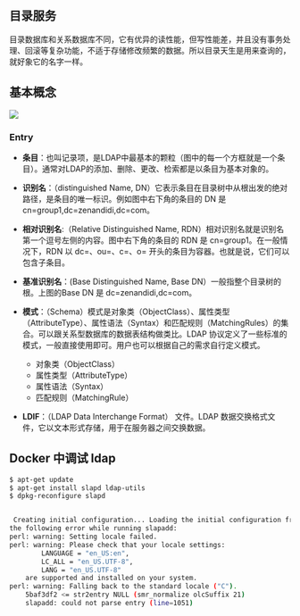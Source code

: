 ## 目录服务

目录数据库和关系数据库不同，它有优异的读性能，但写性能差，并且没有事务处理、回滚等复杂功能，不适于存储修改频繁的数据。所以目录天生是用来查询的，就好象它的名字一样。

## 基本概念

![](https://cl.ly/87be3f470dea/Image%2525202018-09-28%252520at%2525208.09.30%252520PM.jpg)

### Entry

* **条目**：也叫记录项，是LDAP中最基本的颗粒（图中的每一个方框就是一个条目）。通常对LDAP的添加、删除、更改、检索都是以条目为基本对象的。

* **识别名**：（distinguished Name, DN）它表示条目在目录树中从根出发的绝对路径，是条目的唯一标识。例如图中右下角的条目的 DN 是 cn=group1,dc=zenandidi,dc=com。

* **相对识别名**:（Relative Distinguished Name, RDN）相对识别名就是识别名第一个逗号左侧的内容。图中右下角的条目的 RDN 是 cn=group1。在一般情况下，RDN 以 dc=、ou=、c=、o= 开头的条目为容器。也就是说，它们可以包含子条目。

* **基准识别名**：(Base Distinguished Name, Base DN）一般指整个目录树的根。上图的Base DN 是 dc=zenandidi,dc=com。

* **模式**：（Schema）模式是对象类（ObjectClass）、属性类型（AttributeType）、属性语法（Syntax）和匹配规则（MatchingRules）的集合。可以跟关系型数据库的数据表结构做类比。LDAP 协议定义了一些标准的模式，一般直接使用即可。用户也可以根据自己的需求自行定义模式。
    * 对象类（ObjectClass）
    * 属性类型（AttributeType）
    * 属性语法（Syntax）
    * 匹配规则（MatchingRule）

* **LDIF**：（LDAP Data Interchange Format） 文件。LDAP 数据交换格式文件，它以文本形式存储，用于在服务器之间交换数据。

## Docker 中调试 ldap
```bash
$ apt-get update
$ apt-get install slapd ldap-utils
$ dpkg-reconfigure slapd


 Creating initial configuration... Loading the initial configuration from the ldif file () failed with
the following error while running slapadd:
perl: warning: Setting locale failed.
perl: warning: Please check that your locale settings:
        LANGUAGE = "en_US:en",
        LC_ALL = "en_US.UTF-8",
        LANG = "en_US.UTF-8"
    are supported and installed on your system.
perl: warning: Falling back to the standard locale ("C").
    5baf3df2 <= str2entry NULL (smr_normalize olcSuffix 21)
    slapadd: could not parse entry (line=1051)
```